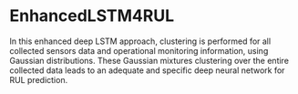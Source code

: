 # EnhancedLSTM4RUL
In this enhanced deep LSTM approach, clustering is performed for all collected sensors data and operational monitoring information, using Gaussian distributions. These Gaussian mixtures clustering over the entire collected data leads to an adequate and specific deep neural network for RUL prediction.
